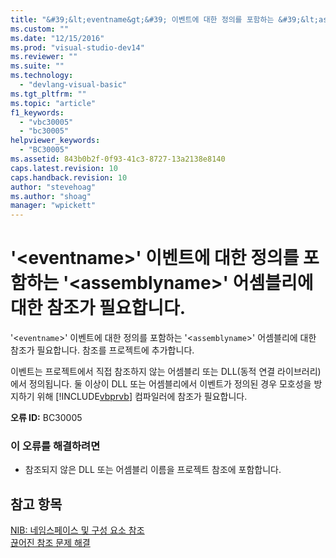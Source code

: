 ```yaml
---
title: "&#39;&lt;eventname&gt;&#39; 이벤트에 대한 정의를 포함하는 &#39;&lt;assemblyname&gt;&#39; 어셈블리에 대한 참조가 필요합니다. | Microsoft Docs"
ms.custom: ""
ms.date: "12/15/2016"
ms.prod: "visual-studio-dev14"
ms.reviewer: ""
ms.suite: ""
ms.technology: 
  - "devlang-visual-basic"
ms.tgt_pltfrm: ""
ms.topic: "article"
f1_keywords: 
  - "vbc30005"
  - "bc30005"
helpviewer_keywords: 
  - "BC30005"
ms.assetid: 843b0b2f-0f93-41c3-8727-13a2138e8140
caps.latest.revision: 10
caps.handback.revision: 10
author: "stevehoag"
ms.author: "shoag"
manager: "wpickett"
---
```

# &#39;&lt;eventname&gt;&#39; 이벤트에 대한 정의를 포함하는 &#39;&lt;assemblyname&gt;&#39; 어셈블리에 대한 참조가 필요합니다.
'\<`eventname`\>' 이벤트에 대한 정의를 포함하는 '\<`assemblyname`\>' 어셈블리에 대한 참조가 필요합니다. 참조를 프로젝트에 추가합니다.  
  
 이벤트는 프로젝트에서 직접 참조하지 않는 어셈블리 또는 DLL\(동적 연결 라이브러리\)에서 정의됩니다. 둘 이상이 DLL 또는 어셈블리에서 이벤트가 정의된 경우 모호성을 방지하기 위해 [!INCLUDE[vbprvb](../code-quality/includes/vbprvb_md.md)] 컴파일러에 참조가 필요합니다.  
  
 **오류 ID:** BC30005  
  
### 이 오류를 해결하려면  
  
-   참조되지 않은 DLL 또는 어셈블리 이름을 프로젝트 참조에 포함합니다.  
  
## 참고 항목  
 [NIB: 네임스페이스 및 구성 요소 참조](http://msdn.microsoft.com/ko-kr/568fa759-796b-44cd-bf5e-1cf8de6e38fd)   
 [끊어진 참조 문제 해결](../ide/troubleshooting-broken-references.md)